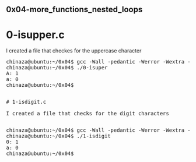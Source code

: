 ## 0x04-more_functions_nested_loops

# 0-isupper.c
I created a file that checkes for the uppercase character

<pre>
chinaza@ubuntu:~/0x04$ gcc -Wall -pedantic -Werror -Wextra -std=gnu89 0-main.c 0-isupper.c -o 0-isuper
chinaza@ubuntu:~/0x04$ ./0-isuper 
A: 1
a: 0
chinaza@ubuntu:~/0x04$
<pre>

# 1-isdigit.c

I created a file that checks for the digit characters

<pre>
chinaza@ubuntu:~/0x04$ gcc -Wall -pedantic -Werror -Wextra -std=gnu89 1-main.c 1-isdigit.c -o 1-isdigit
chinaza@ubuntu:~/0x04$ ./1-isdigit 
0: 1
a: 0
chinaza@ubuntu:~/0x04$
<pre>

